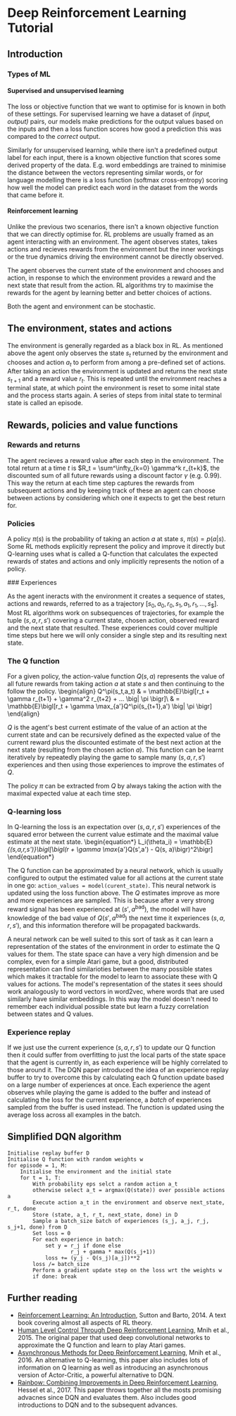 # Deep Reinforcement Learning Tutorial

## Introduction

### Types of ML
#### Supervised and unsupervised learning
The loss or objective function that we want to optimise for is known in both of these settings. For supervised learning we have a dataset of *(input, output)* pairs, our models make predictions for the output values based on the inputs and then a loss function scores how good a prediction this was compared to the *correct* output.

Similarly for unsupervised learning, while there isn't a predefined output label for each input, there is a known objective function that scores some derived property of the data. E.g. word embeddings are trained to minimise the distance between the vectors representing similar words, or for language modelling there is a loss function (softmax cross-entropy) scoring how well the model can predict each word in the dataset from the words that came before it.

#### Reinforcement learning
Unlike the previous two scenarios, there isn't a known objective function that we can directly optimise for. RL problems are usually framed as an agent interacting with an environment. The agent observes states, takes actions and recieves rewards from the environment but the inner workings or the true dynamics driving the environment cannot be directly observed.

The agent observes the current state of the environment and chooses and action, in response to which the environment provides a reward and the next state that result from the action. RL algorithms try to maximise the rewards for the agent by learning better and better choices of actions.

Both the agent and environment can be stochastic.

## The environment, states and actions

The environment is generally regarded as a black box in RL. As mentioned above the agent only observes the state $s_t$ returned by the environment and chooses and action $a_t$ to perform from among a pre-defined set of actions. After taking an action the environment is updated and returns the next state $s_{t+1}$ and a reward value $r_t$. This is repeated until the environment reaches a terminal state, at which point the environment is reset to some inital state and the process starts again. A series of steps from inital state to terminal state is called an episode.

## Rewards, policies and value functions

### Rewards and returns

The agent recieves a reward value after each step in the environment. The total return at a time $t$ is $R_t = \sum^\infty_{k=0} \gamma^k r_{t+k}$, the discounted sum of all future rewards using a discount factor $\gamma$ (e.g. 0.99). This way the return at each time step captures the rewards from subsequent actions and by keeping track of these an agent can choose between actions by considering which one it expects to get the best return for.

### Policies

A policy $\pi(s)$ is the probability of taking an action $a$ at state $s$, $\pi(s) = p(a|s)$. Some RL methods explicitly represent the policy and improve it directly but Q-learning uses what is called a Q-function that calculates the expected rewards of states and actions and only implicitly represents the notion of a policy.

### Experiences

As the agent ineracts with the environment it creates a sequence of states, actions and rewards, referred to as a trajectory $[s_0, a_0, r_0, s_1, a_1, r_1, ..., s_\$]$. Most RL algorithms work on subsequences of trajectories, for example the tuple $(s,a,r,s')$ covering a current state, chosen action, observed reward and the next state that resulted. These experiences could cover multiple time steps but here we will only consider a single step and its resulting next state.

### The Q function
For a given policy, the action-value function $Q(s, a)$ represents the value of all future rewards from taking action $a$ at state $s$ and then continuing to the follow the policy.
\begin{align}
Q^\pi(s_t,a_t) & = \mathbb{E}\bigl[r_t + \gamma r_{t+1} + \gamma^2 r_{t+2} + ... \big|  \pi \bigr]\\
& = \mathbb{E}\bigl[r_t + \gamma \max_{a'}Q^\pi(s_{t+1},a') \big|  \pi \bigr]
\end{align}

$Q$ is the agent's best current estimate of the value of an action at the current state and can be recursively defined as the expected value of the current reward plus the discounted estimate of the best next action at the next state (resulting from the chosen action $a$). This function can be learnt iteratively by repeatedly playing the game to sample many $(s, a, r, s')$ experiences and then using those experiences to improve the estimates of $Q$.

The policy $\pi$ can be extracted from $Q$ by always taking the action with the maximal expected value at each time step.

### Q-learning loss

In Q-learning the loss is an expectation over $(s,a,r,s')$ experiences of the squared error between the current value estimate and the maximal value estimate at the next state.
\begin{equation*}
L_i(\theta_i) = \mathbb{E}_{(s,a,r,s')}\bigl[\bigl(r + \gamma \max_{a'}Q(s',a') - Q(s, a)\bigr)^2\bigr]
\end{equation*}

The Q function can be approximated by a neural network, which is usually configured to output the estimated value for all actions at the current state in one go: `action_values = model(curent_state)`. This neural network is updated using the loss function above. The $Q$ estimates improve as more and more experiences are sampled. This is because after a very strong reward signal has been experienced at $(s', a^\text{bad})$, the model will have knowledge of the bad value of $Q(s', a^\text{bad})$ the next time it experiences $(s,a,r,s')$, and this information therefore will be propagated backwards.

A neural network can be well suited to this sort of task as it can learn a representation of the states of the environment in order to estimate the Q values for them. The state space can have a very high dimension and be complex, even for a simple Atari game, but a good, distributed representation can find similarioties between the many possible states which makes it tractable for the model to learn to associate these with Q values for actions. The model's representation of the states it sees should work analogously to word vectors in word2vec, where words that are used similarly have similar embeddings. In this way the model doesn't need to remember each individual possible state but learn a fuzzy correlation between states and Q values.

### Experience replay

If we just use the current experience $(s,a,r,s')$ to update our Q function then it could suffer from overfitting to just the local parts of the state space that the agent is currently in, as each experience will be highly correlated to those around it. The DQN paper introduced the idea of an experience replay buffer to try to overcome this by calculating each Q function update based on a large number of experiences at once. Each experience the agent observes while playing the game is added to the buffer and instead of calculating the loss for the current experience, a *batch* of experiences sampled from the buffer is used instead. The function is updated using the average loss across all examples in the batch.

## Simplified DQN algorithm

```
Initialise replay buffer D
Initialise Q function with random weights w
for episode = 1, M:
    Initialise the environment and the initial state
    for t = 1, T:
        With probability eps selct a random action a_t
        otherwise select a_t = argmax(Q(state)) over possible actions a
        Execute action a_t in the environment and observe next_state, r_t, done
        Store (state, a_t, r_t, next_state, done) in D
        Sample a batch_size batch of experiences (s_j, a_j, r_j, s_j+1, done) from D
        Set loss = 0
        For each experience in batch:
            set y = r_j if done else
                    r_j + gamma * max(Q(s_j+1))
            loss += (y_j - Q(s_j)[a_j])**2
        loss /= batch_size
        Perform a gradient update step on the loss wrt the weights w
        if done: break
```

## Further reading

* [Reinforcement Learning: An Introduction](http://incompleteideas.net/book/bookdraft2017nov5.pdf), Sutton and Barto, 2014. A text book covering almost all aspects of RL theory.
* [Human Level Control Through Deep Reinforcement Learning](https://deepmind.com/research/publications/human-level-control-through-deep-reinforcement-learning/), Mnih et al., 2015. The original paper that used deep convolutional networks to approximate the Q function and learn to play Atari games.
* [Asynchronous Methods for Deep Reinforcement Learning](https://arxiv.org/abs/1602.01783), Mnih et al., 2016. An alternative to Q-learning, this paper also includes lots of information on Q learning as well as introducing an asynchronous version of Actor-Critic, a powerful alternative to DQN.
* [Rainbow: Combining Improvements in Deep Reinforcement Learning](https://arxiv.org/abs/1710.02298), Hessel et al., 2017. This paper throws together all the mosts promising advacnes since DQN and evaluates them. Also includes good introductions to DQN and to the subsequent advances.

